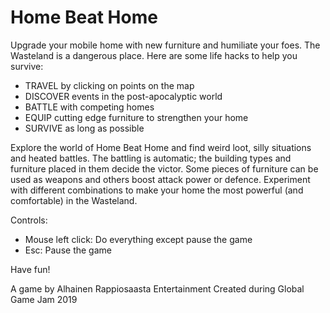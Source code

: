 # Home Beat Home

Upgrade your mobile home with new furniture and humiliate your foes. The Wasteland is a dangerous place. Here are some life hacks to help you survive:

- TRAVEL by clicking on points on the map
- DISCOVER events in the post-apocalyptic world
- BATTLE with competing homes
- EQUIP cutting edge furniture to strengthen your home
- SURVIVE as long as possible

Explore the world of Home Beat Home and find weird loot, silly situations and heated battles. The battling is automatic; the building types and furniture placed in them decide the victor. Some pieces of furniture can be used as weapons and others boost attack power or defence. Experiment with different combinations to make your home the most powerful (and comfortable) in the Wasteland.

Controls:
- Mouse left click: Do everything except pause the game
- Esc: Pause the game

Have fun!


A game by Alhainen Rappiosaasta Entertainment
Created during Global Game Jam 2019
